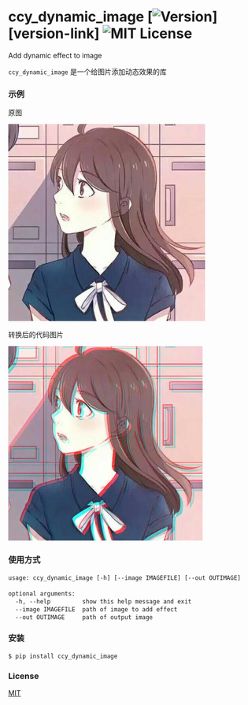 # ccy_dynamic_image [![Version][version-badge]][version-link] ![MIT License][license-badge]


Add dynamic effect to image

`ccy_dynamic_image` 是一个给图片添加动态效果的库


### 示例

原图

![](./orig.jpeg)

转换后的代码图片

![](./out.jpeg)


### 使用方式

```
usage: ccy_dynamic_image [-h] [--image IMAGEFILE] [--out OUTIMAGE]

optional arguments:
  -h, --help         show this help message and exit
  --image IMAGEFILE  path of image to add effect
  --out OUTIMAGE     path of output image
```


### 安装

```
$ pip install ccy_dynamic_image
```


### License

[MIT](https://github.com/tenderzada/ccy_dynamic_images/master/LICENSE)


[version-badge]:   https://img.shields.io/badge/version-0.1-brightgreen.svg
[license-badge]:   https://img.shields.io/github/license/ccy_dynamic_image/ccy_dynamic_images.svg
